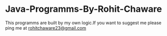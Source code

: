 # Java-Programms-By-Rohit-Chaware
This programms are built by my own logic.If you want to suggest me please ping me at rohitchaware23@gmail.com 
